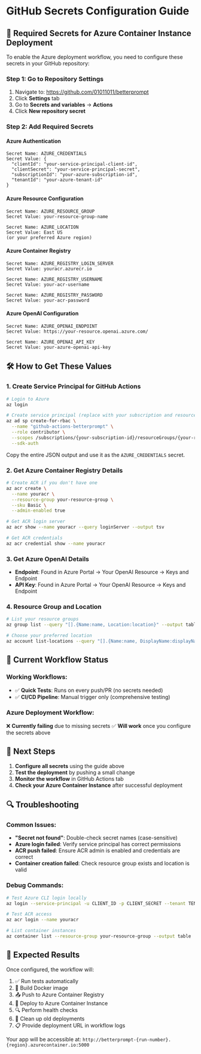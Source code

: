 # GitHub Secrets Configuration Guide

## 🔑 Required Secrets for Azure Container Instance Deployment

To enable the Azure deployment workflow, you need to configure these secrets in your GitHub repository:

### **Step 1: Go to Repository Settings**
1. Navigate to: https://github.com/01011011/betterprompt
2. Click **Settings** tab
3. Go to **Secrets and variables** → **Actions**
4. Click **New repository secret**

### **Step 2: Add Required Secrets**

#### **Azure Authentication**
```
Secret Name: AZURE_CREDENTIALS
Secret Value: {
  "clientId": "your-service-principal-client-id",
  "clientSecret": "your-service-principal-secret", 
  "subscriptionId": "your-azure-subscription-id",
  "tenantId": "your-azure-tenant-id"
}
```

#### **Azure Resource Configuration**
```
Secret Name: AZURE_RESOURCE_GROUP
Secret Value: your-resource-group-name

Secret Name: AZURE_LOCATION  
Secret Value: East US
(or your preferred Azure region)
```

#### **Azure Container Registry**
```
Secret Name: AZURE_REGISTRY_LOGIN_SERVER
Secret Value: youracr.azurecr.io

Secret Name: AZURE_REGISTRY_USERNAME
Secret Value: your-acr-username

Secret Name: AZURE_REGISTRY_PASSWORD
Secret Value: your-acr-password
```

#### **Azure OpenAI Configuration**
```
Secret Name: AZURE_OPENAI_ENDPOINT
Secret Value: https://your-resource.openai.azure.com/

Secret Name: AZURE_OPENAI_API_KEY
Secret Value: your-azure-openai-api-key
```

## 🛠️ How to Get These Values

### **1. Create Service Principal for GitHub Actions**
```bash
# Login to Azure
az login

# Create service principal (replace with your subscription and resource group)
az ad sp create-for-rbac \
  --name "github-actions-betterprompt" \
  --role contributor \
  --scopes /subscriptions/{your-subscription-id}/resourceGroups/{your-resource-group} \
  --sdk-auth
```

Copy the entire JSON output and use it as the `AZURE_CREDENTIALS` secret.

### **2. Get Azure Container Registry Details**
```bash
# Create ACR if you don't have one
az acr create \
  --name youracr \
  --resource-group your-resource-group \
  --sku Basic \
  --admin-enabled true

# Get ACR login server
az acr show --name youracr --query loginServer --output tsv

# Get ACR credentials
az acr credential show --name youracr
```

### **3. Get Azure OpenAI Details**
- **Endpoint**: Found in Azure Portal → Your OpenAI Resource → Keys and Endpoint
- **API Key**: Found in Azure Portal → Your OpenAI Resource → Keys and Endpoint

### **4. Resource Group and Location**
```bash
# List your resource groups
az group list --query "[].{Name:name, Location:location}" --output table

# Choose your preferred location
az account list-locations --query "[].{Name:name, DisplayName:displayName}" --output table
```

## 🚨 Current Workflow Status

### **Working Workflows:**
- ✅ **Quick Tests**: Runs on every push/PR (no secrets needed)
- ✅ **CI/CD Pipeline**: Manual trigger only (comprehensive testing)

### **Azure Deployment Workflow:**
❌ **Currently failing** due to missing secrets
✅ **Will work** once you configure the secrets above

## 🎯 Next Steps

1. **Configure all secrets** using the guide above
2. **Test the deployment** by pushing a small change
3. **Monitor the workflow** in GitHub Actions tab
4. **Check your Azure Container Instance** after successful deployment

## 🔍 Troubleshooting

### Common Issues:
- **"Secret not found"**: Double-check secret names (case-sensitive)
- **Azure login failed**: Verify service principal has correct permissions
- **ACR push failed**: Ensure ACR admin is enabled and credentials are correct
- **Container creation failed**: Check resource group exists and location is valid

### Debug Commands:
```bash
# Test Azure CLI login locally
az login --service-principal -u CLIENT_ID -p CLIENT_SECRET --tenant TENANT_ID

# Test ACR access
az acr login --name youracr

# List container instances
az container list --resource-group your-resource-group --output table
```

## 📱 Expected Results

Once configured, the workflow will:
1. ✅ Run tests automatically 
2. 🔨 Build Docker image
3. 📤 Push to Azure Container Registry  
4. 🚀 Deploy to Azure Container Instance
5. 🔍 Perform health checks
6. 🧹 Clean up old deployments
7. 📋 Provide deployment URL in workflow logs

Your app will be accessible at:
`http://betterprompt-{run-number}.{region}.azurecontainer.io:5000`
